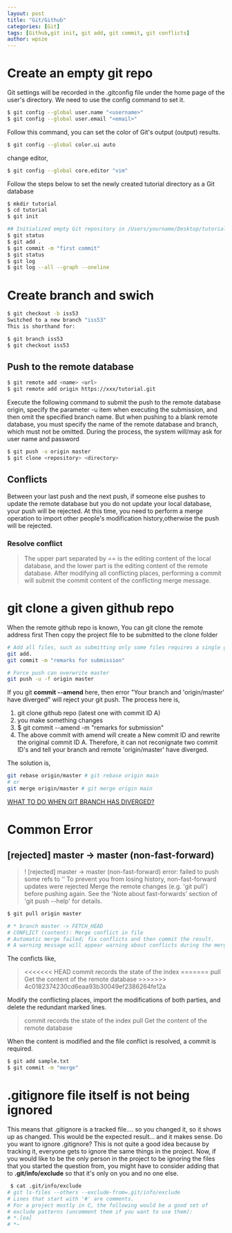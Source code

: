 ```yaml
---
layout: post
title: "Git/Github"
categories: [Git]
tags: [Github,git init, git add, git commit, git conflicts]
author: wpsze
---
```


# Create an empty git repo
Git settings will be recorded in the .gitconfig file under the home page of the user's directory. We need to use the config command to set it.

```sh
$ git config --global user.name "<username>"
$ git config --global user.email "<email>"
```

Follow this command, you can set the color of Git's output (output) results.
```sh
$ git config --global color.ui auto
```

change editor,
```sh
$ git config --global core.editor "vim"
```

Follow the steps below to set the newly created tutorial directory as a Git database
```sh
$ mkdir tutorial
$ cd tutorial
$ git init

## Initialized empty Git repository in /Users/yourname/Desktop/tutorial/.git/
$ git status
$ git add .
$ git commit -m "first commit"
$ git status
$ git log
$ git log --all --graph --oneline
```

# Create branch and swich

```sh
$ git checkout -b iss53
Switched to a new branch "iss53"
This is shorthand for:

$ git branch iss53
$ git checkout iss53
```

## Push to the remote database

```sh
$ git remote add <name> <url>
$ git remote add origin https://xxx/tutorial.git
```
Execute the following command to submit the push to the remote database origin, specify the parameter -u item when executing the submission, and then omit the specified branch name. But when pushing to a blank remote database, you must specify the name of the remote database and branch, which must not be omitted.
During the process, the system will/may ask for user name and password
```sh
$ git push -u origin master
$ git clone <repository> <directory>
```

## Conflicts
Between your last push and the next push, if someone else pushes to update the remote database but you do not update your local database, your push will be rejected. At this time, you need to perform a merge operation to import other people's modification history,otherwise the push will be rejected.
### Resolve conflict
> The upper part separated by == is the editing content of the local database, and the lower part is the editing content of the remote database. After modifying all conflicting places, performing a commit will submit the commit content of the conflicting merge message.

# git clone a given github repo
When the remote github repo is known, You can git clone the remote address first
Then copy the project file to be submitted to the clone folder
```sh
# Add all files, such as submitting only some files requires a single git add file name
git add. 
git commit -m "remarks for submission"

# Force push can overwrite master
git push -u -f origin master
```

If you git **commit --amend** here, then error "Your branch and 'origin/master' have diverged" will reject your git push. The process here is,
1. git clone github repo (latest one with commit ID A)
2. you make something changes
3. $ git commit --amend -m "remarks for submission"
4. The above commit with amend will create a New commit ID and rewrite the original commit ID A. Therefore, it can not reconignate two commit ID's and tell your branch and remote 'origin/master' have diverged. 

The solution is,
```sh
git rebase origin/master # git rebase origin main
# or
git merge origin/master # git merge origin main
```
[WHAT TO DO WHEN GIT BRANCH HAS DIVERGED?](https://poanchen.github.io/blog/2020/09/19/what-to-do-when-git-branch-has-diverged)

# Common Error
## [rejected]        master -> master (non-fast-forward)
> ! [rejected]        master -> master (non-fast-forward)
> error: failed to push some refs to ’’
> To prevent you from losing history, non-fast-forward updates were rejected
> Merge the remote changes (e.g. 'git pull') before pushing again.  See the
> 'Note about fast-forwards' section of 'git push --help' for details.

```sh
$ git pull origin master

# * branch master -> FETCH_HEAD
# CONFLICT (content): Merge conflict in file
# Automatic merge failed; fix conflicts and then commit the result.
# A warning message will appear warning about conflicts during the merge.
```
The conficts like,
> \<<<<<<< HEAD
> commit records the state of the index
> \=======
> pull Get the content of the remote database
> \>>>>>>> 4c0182374230cd6eaa93b30049ef2386264fe12a

Modify the conflicting places, import the modifications of both parties, and delete the redundant marked lines.

> commit records the state of the index
> pull Get the content of the remote database

When the content is modified and the file conflict is resolved, a commit is required.
```sh
$ git add sample.txt
$ git commit -m "merge"
```

# .gitignore file itself is not being ignored

This means that .gitignore is a tracked file.... so you changed it, so it shows up as changed. This would be the expected result... and it makes sense. Do you want to ignore .gitignore? This is not quite a good idea because by tracking it, everyone gets to ignore the same things in the project. Now, if you would like to be the only person in the project to be ignoring the files that you started the question from, you might have to consider adding that to **.git/info/exclude** so that it's only on you and no one else.

```sh
 $ cat .git/info/exclude
# git ls-files --others --exclude-from=.git/info/exclude
# Lines that start with '#' are comments.
# For a project mostly in C, the following would be a good set of
# exclude patterns (uncomment them if you want to use them):
# *.[oa]
# *~
```